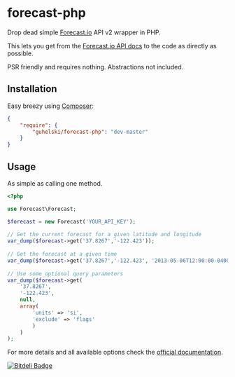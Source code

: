 forecast-php
============

Drop dead simple [Forecast.io](http://forecast.io) API v2 wrapper in PHP.

This lets you get from the [Forecast.io API docs](https://developer.forecast.io/docs/v2) to the code as directly as possible.

PSR friendly and requires nothing. Abstractions not included.

Installation
------------

Easy breezy using [Composer](http://getcomposer.org):
```json
{
    "require": {
        "guhelski/forecast-php": "dev-master"
    }
}
```

Usage
-----

As simple as calling one method.
```php
<?php

use Forecast\Forecast;

$forecast = new Forecast('YOUR_API_KEY');
  
// Get the current forecast for a given latitude and longitude
var_dump($forecast->get('37.8267','-122.423'));
  
// Get the forecast at a given time
var_dump($forecast->get('37.8267','-122.423', '2013-05-06T12:00:00-0400'));
  
// Use some optional query parameters
var_dump($forecast->get(
    '37.8267',
    '-122.423',
    null,
    array(
        'units' => 'si',
        'exclude' => 'flags'
        )
    )
);
 ```
 
 For more details and all available options check the [official documentation](https://developer.forecast.io/docs/v2).
 


[![Bitdeli Badge](https://d2weczhvl823v0.cloudfront.net/guhelski/forecast-php/trend.png)](https://bitdeli.com/free "Bitdeli Badge")


